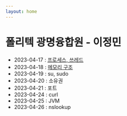 ```yaml
---
layout: home
---
```


# 폴리텍 광명융합원 - 이정민

- 2023-04-17 : [프로세스, 쓰레드](0417)
- 2023-04-18 : [메모리 구조](0418)
- 2023-04-19 : su, sudo
- 2023-04-20 : 소유권
- 2023-04-21 : 포트
- 2023-04-24 : curl
- 2023-04-25 : JVM
- 2023-04-26 : nslookup